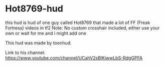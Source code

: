 # Hot8769-hud
this hud is hud of one guy called Hot8769 that made a lot of FF (Freak Fortress) videos in tf2
Note: No custom crosshair included, either use your own or wait for me and i might add one

This hud was made by toonhud.

Link to his channel: https://www.youtube.com/channel/UCahV2sBlKjwwLbS-RdgGPFA
